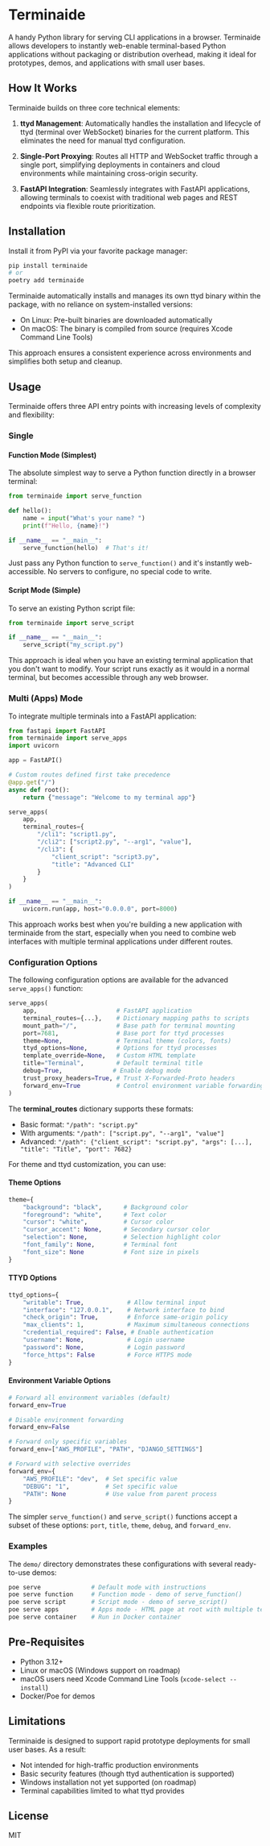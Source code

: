 # Terminaide

A handy Python library for serving CLI applications in a browser. Terminaide allows developers to instantly web-enable terminal-based Python applications without packaging or distribution overhead, making it ideal for prototypes, demos, and applications with small user bases.

## How It Works

Terminaide builds on three core technical elements:

1. **ttyd Management**: Automatically handles the installation and lifecycle of ttyd (terminal over WebSocket) binaries for the current platform. This eliminates the need for manual ttyd configuration.

2. **Single-Port Proxying**: Routes all HTTP and WebSocket traffic through a single port, simplifying deployments in containers and cloud environments while maintaining cross-origin security.

3. **FastAPI Integration**: Seamlessly integrates with FastAPI applications, allowing terminals to coexist with traditional web pages and REST endpoints via flexible route prioritization.

## Installation

Install it from PyPI via your favorite package manager:

```bash
pip install terminaide
# or
poetry add terminaide
```

Terminaide automatically installs and manages its own ttyd binary within the package, with no reliance on system-installed versions:
- On Linux: Pre-built binaries are downloaded automatically
- On macOS: The binary is compiled from source (requires Xcode Command Line Tools)

This approach ensures a consistent experience across environments and simplifies both setup and cleanup.

## Usage

Terminaide offers three API entry points with increasing levels of complexity and flexibility:

### Single 

#### Function Mode (Simplest)

The absolute simplest way to serve a Python function directly in a browser terminal:

```python
from terminaide import serve_function

def hello():
    name = input("What's your name? ")
    print(f"Hello, {name}!")

if __name__ == "__main__":
    serve_function(hello)  # That's it!
```

Just pass any Python function to `serve_function()` and it's instantly web-accessible. No servers to configure, no special code to write.

#### Script Mode (Simple)

To serve an existing Python script file:

```python
from terminaide import serve_script

if __name__ == "__main__":
    serve_script("my_script.py")
```

This approach is ideal when you have an existing terminal application that you don't want to modify. Your script runs exactly as it would in a normal terminal, but becomes accessible through any web browser.

### Multi (Apps) Mode

To integrate multiple terminals into a FastAPI application:

```python
from fastapi import FastAPI
from terminaide import serve_apps
import uvicorn

app = FastAPI()

# Custom routes defined first take precedence
@app.get("/")
async def root():
    return {"message": "Welcome to my terminal app"}

serve_apps(
    app,
    terminal_routes={
        "/cli1": "script1.py",
        "/cli2": ["script2.py", "--arg1", "value"],
        "/cli3": {
            "client_script": "script3.py",
            "title": "Advanced CLI"
        }
    }
)

if __name__ == "__main__":
    uvicorn.run(app, host="0.0.0.0", port=8000)
```

This approach works best when you're building a new application with terminaide from the start, especially when you need to combine web interfaces with multiple terminal applications under different routes.

### Configuration Options

The following configuration options are available for the advanced `serve_apps()` function:

```python
serve_apps(
    app,                      # FastAPI application
    terminal_routes={...},    # Dictionary mapping paths to scripts
    mount_path="/",           # Base path for terminal mounting
    port=7681,                # Base port for ttyd processes
    theme=None,               # Terminal theme (colors, fonts)
    ttyd_options=None,        # Options for ttyd processes
    template_override=None,   # Custom HTML template
    title="Terminal",         # Default terminal title
    debug=True,              # Enable debug mode
    trust_proxy_headers=True, # Trust X-Forwarded-Proto headers
    forward_env=True          # Control environment variable forwarding
)
```

The **terminal_routes** dictionary supports these formats:

- Basic format: `"/path": "script.py"`
- With arguments: `"/path": ["script.py", "--arg1", "value"]`
- Advanced: `"/path": {"client_script": "script.py", "args": [...], "title": "Title", "port": 7682}`

For theme and ttyd customization, you can use:

#### Theme Options

```python
theme={
    "background": "black",      # Background color
    "foreground": "white",      # Text color
    "cursor": "white",          # Cursor color
    "cursor_accent": None,      # Secondary cursor color
    "selection": None,          # Selection highlight color
    "font_family": None,        # Terminal font
    "font_size": None           # Font size in pixels
}
```

#### TTYD Options

```python
ttyd_options={
    "writable": True,            # Allow terminal input
    "interface": "127.0.0.1",    # Network interface to bind
    "check_origin": True,        # Enforce same-origin policy
    "max_clients": 1,            # Maximum simultaneous connections
    "credential_required": False, # Enable authentication
    "username": None,            # Login username
    "password": None,            # Login password
    "force_https": False         # Force HTTPS mode
}
```

#### Environment Variable Options

```python
# Forward all environment variables (default)
forward_env=True

# Disable environment forwarding
forward_env=False

# Forward only specific variables
forward_env=["AWS_PROFILE", "PATH", "DJANGO_SETTINGS"]

# Forward with selective overrides
forward_env={
    "AWS_PROFILE": "dev",  # Set specific value
    "DEBUG": "1",          # Set specific value
    "PATH": None           # Use value from parent process
}
```

The simpler `serve_function()` and `serve_script()` functions accept a subset of these options: `port`, `title`, `theme`, `debug`, and `forward_env`.

### Examples

The `demo/` directory demonstrates these configurations with several ready-to-use demos:

```bash
poe serve              # Default mode with instructions
poe serve function     # Function mode - demo of serve_function()
poe serve script       # Script mode - demo of serve_script()
poe serve apps         # Apps mode - HTML page at root with multiple terminals
poe serve container    # Run in Docker container
```

## Pre-Requisites

- Python 3.12+
- Linux or macOS (Windows support on roadmap)
- macOS users need Xcode Command Line Tools (`xcode-select --install`)
- Docker/Poe for demos

## Limitations

Terminaide is designed to support rapid prototype deployments for small user bases. As a result:

- Not intended for high-traffic production environments
- Basic security features (though ttyd authentication is supported)
- Windows installation not yet supported (on roadmap)
- Terminal capabilities limited to what ttyd provides

## License

MIT